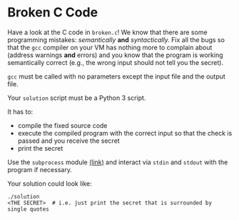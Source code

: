 # Broken C Code

Have a look at the C code in `broken.c`!
We know that there are some programming mistakes: *semantically* **and** *syntactically.*
Fix all the bugs so that the `gcc` compiler on your VM has nothing more to complain about (address warnings **and** errors)
and you know that the program is working semantically correct (e.g., the wrong input should not tell you the secret).

`gcc` must be called with no parameters except the input file and the output file.

Your `solution` script must be a Python 3 script.

It has to:
- compile the fixed source code
- execute the compiled program with the correct input so that the check is passed and you receive the secret
- print the secret

Use the `subprocess` module [(link)](https://docs.python.org/3/library/subprocess.html) and interact via `stdin` and `stdout` with the program if necessary.

Your solution could look like:

```shell
./solution
<THE SECRET>  # i.e. just print the secret that is surrounded by single quotes
```
